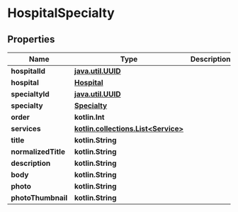 
# HospitalSpecialty

## Properties
Name | Type | Description | Notes
------------ | ------------- | ------------- | -------------
**hospitalId** | [**java.util.UUID**](java.util.UUID.md) |  |  [optional]
**hospital** | [**Hospital**](Hospital.md) |  |  [optional]
**specialtyId** | [**java.util.UUID**](java.util.UUID.md) |  |  [optional]
**specialty** | [**Specialty**](Specialty.md) |  |  [optional]
**order** | **kotlin.Int** |  |  [optional]
**services** | [**kotlin.collections.List&lt;Service&gt;**](Service.md) |  |  [optional]
**title** | **kotlin.String** |  |  [optional]
**normalizedTitle** | **kotlin.String** |  |  [optional]
**description** | **kotlin.String** |  |  [optional]
**body** | **kotlin.String** |  |  [optional]
**photo** | **kotlin.String** |  |  [optional]
**photoThumbnail** | **kotlin.String** |  |  [optional]




